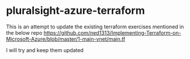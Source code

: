 # pluralsight-azure-terraform
This is an attempt to update the existing terraform exercises mentioned in the below repo 
https://github.com/ned1313/Implementing-Terraform-on-Microsoft-Azure/blob/master/1-main-vnet/main.tf

I will try and keep them updated
